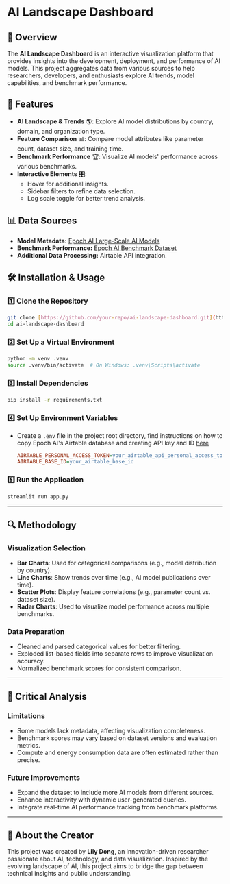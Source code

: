 # AI Landscape Dashboard

## 📌 Overview
The **AI Landscape Dashboard** is an interactive visualization platform that provides insights into the development, deployment, and performance of AI models. This project aggregates data from various sources to help researchers, developers, and enthusiasts explore AI trends, model capabilities, and benchmark performance.

## 🚀 Features
- **AI Landscape & Trends** 🌎: Explore AI model distributions by country, domain, and organization type.
- **Feature Comparison** 📊: Compare model attributes like parameter count, dataset size, and training time.
- **Benchmark Performance** 🏆: Visualize AI models' performance across various benchmarks.
- **Interactive Elements** 🎛️:
  - Hover for additional insights.
  - Sidebar filters to refine data selection.
  - Log scale toggle for better trend analysis.

## 📊 Data Sources
- **Model Metadata:** [Epoch AI Large-Scale AI Models](https://epoch.ai/data/large_scale_ai_models.csv)
- **Benchmark Performance:** [Epoch AI Benchmark Dataset](https://github.com/epoch-research/epochai-python)
- **Additional Data Processing:** Airtable API integration.

## 🛠️ Installation & Usage
### 1️⃣ Clone the Repository
```bash
git clone [https://github.com/your-repo/ai-landscape-dashboard.git](https://github.com/DongTianjia/ai_datavis.git)
cd ai-landscape-dashboard
```

### 2️⃣ Set Up a Virtual Environment
```bash
python -m venv .venv
source .venv/bin/activate  # On Windows: .venv\Scripts\activate
```

### 3️⃣ Install Dependencies
```bash
pip install -r requirements.txt
```

### 4️⃣ Set Up Environment Variables
- Create a `.env` file in the project root directory, find instructions on how to copy Epoch AI's Airtable database and creating API key and ID [here](https://github.com/epoch-research/epochai-python/tree/main)
  ```ini
  AIRTABLE_PERSONAL_ACCESS_TOKEN=your_airtable_api_personal_access_token
  AIRTABLE_BASE_ID=your_airtable_base_id
  ```
  
### 5️⃣ Run the Application
```bash
streamlit run app.py
```

---

## 🔍 Methodology
### **Visualization Selection**
- **Bar Charts**: Used for categorical comparisons (e.g., model distribution by country).
- **Line Charts**: Show trends over time (e.g., AI model publications over time).
- **Scatter Plots**: Display feature correlations (e.g., parameter count vs. dataset size).
- **Radar Charts**: Used to visualize model performance across multiple benchmarks.

### **Data Preparation**
- Cleaned and parsed categorical values for better filtering.
- Exploded list-based fields into separate rows to improve visualization accuracy.
- Normalized benchmark scores for consistent comparison.

---

## 🔬 Critical Analysis
### **Limitations**
- Some models lack metadata, affecting visualization completeness.
- Benchmark scores may vary based on dataset versions and evaluation metrics.
- Compute and energy consumption data are often estimated rather than precise.

### **Future Improvements**
- Expand the dataset to include more AI models from different sources.
- Enhance interactivity with dynamic user-generated queries.
- Integrate real-time AI performance tracking from benchmark platforms.

---

## 🤝 About the Creator
This project was created by **Lily Dong**, an innovation-driven researcher passionate about AI, technology, and data visualization. Inspired by the evolving landscape of AI, this project aims to bridge the gap between technical insights and public understanding.

